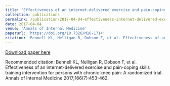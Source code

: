 ```yaml
---
title: "Effectiveness of an internet-delivered exercise and pain-coping skills training intervention for persons with chronic knee pain: A randomized trial"
collection: publications
permalink: /publication/2017-04-04-effectiveness-internet-delivered-exercise
date: 2017-04-04
venue: 'Annals of Internal Medicine'
paperurl: 'https://doi.org/10.7326/M16-1714'
citation: 'Bennell KL, Nelligan R, Dobson F, et al. Effectiveness of an internet-delivered exercise and pain-coping skills training intervention for persons with chronic knee pain: A randomized trial. Annals of Internal Medicine 2017;166(7):453-462.'
---
```


<a href='https://doi.org/10.7326/M16-1714'>Download paper here</a>

Recommended citation: Bennell KL, Nelligan R, Dobson F, et al. Effectiveness of an internet-delivered exercise and pain-coping skills training intervention for persons with chronic knee pain: A randomized trial. Annals of Internal Medicine 2017;166(7):453-462.